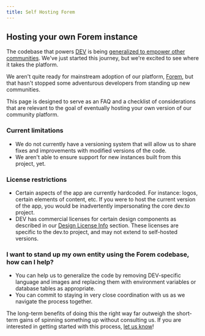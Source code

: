 ```yaml
---
title: Self Hosting Forem
---
```


## Hosting your own Forem instance

The codebase that powers [DEV](https://dev.to) is being
[generalized to empower other communities](https://dev.to/devteam/for-empowering-community-2k6h).
We've just started this journey, but we're excited to see where it takes the
platform.

We aren't quite ready for mainstream adoption of our platform,
[Forem](https://forem.com), but that hasn't stopped some adventurous developers
from standing up new communities.

This page is designed to serve as an FAQ and a checklist of considerations that
are relevant to the goal of eventually hosting your own version of our community
platform.

### Current limitations

- We do not currently have a versioning system that will allow us to share fixes
  and improvements with modified versions of the code.
- We aren't able to ensure support for new instances built from this project,
  yet.

### License restrictions

- Certain aspects of the app are currently hardcoded. For instance: logos,
  certain elements of content, etc. If you were to host the current version of
  the app, you would be inadvertently impersonating the core dev.to project.
- DEV has commercial licenses for certain design components as described in our
  [Design License Info](https://docs.dev.to/design/branding/#design-license-info)
  section. These licenses are specific to the dev.to project, and may not extend
  to self-hosted versions.

### I want to stand up my own entity using the Forem codebase, how can I help?

- You can help us to generalize the code by removing DEV-specific language and
  images and replacing them with environment variables or database tables as
  appropriate.
- You can commit to staying in very close coordination with us as we navigate
  the process together.

The long-term benefits of doing this the right way far outweigh the short-term
gains of spinning something up without consulting us. If you are interested in
getting started with this process, [let us know](https://www.forem.com/)!
